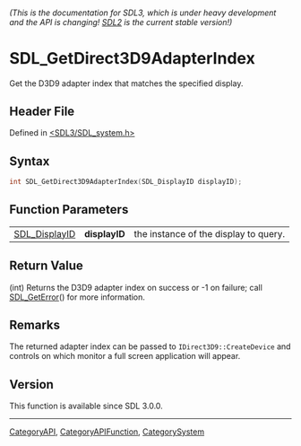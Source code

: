 ###### (This is the documentation for SDL3, which is under heavy development and the API is changing! [SDL2](https://wiki.libsdl.org/SDL2/) is the current stable version!)
# SDL_GetDirect3D9AdapterIndex

Get the D3D9 adapter index that matches the specified display.

## Header File

Defined in [<SDL3/SDL_system.h>](https://github.com/libsdl-org/SDL/blob/main/include/SDL3/SDL_system.h)

## Syntax

```c
int SDL_GetDirect3D9AdapterIndex(SDL_DisplayID displayID);
```

## Function Parameters

|                                |               |                                       |
| ------------------------------ | ------------- | ------------------------------------- |
| [SDL_DisplayID](SDL_DisplayID) | **displayID** | the instance of the display to query. |

## Return Value

(int) Returns the D3D9 adapter index on success or -1 on failure; call
[SDL_GetError](SDL_GetError)() for more information.

## Remarks

The returned adapter index can be passed to `IDirect3D9::CreateDevice` and
controls on which monitor a full screen application will appear.

## Version

This function is available since SDL 3.0.0.

----
[CategoryAPI](CategoryAPI), [CategoryAPIFunction](CategoryAPIFunction), [CategorySystem](CategorySystem)

